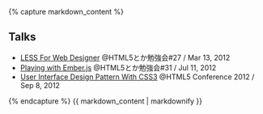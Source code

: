 {% capture markdown_content %}

## Talks

- [LESS For Web Designer](https://speakerdeck.com/studiomohawk/less-for-web-designer) @HTML5とか勉強会#27 / Mar 13, 2012
- [Playing with Ember.js](https://speakerdeck.com/studiomohawk/playing-with-emberjs) @HTML5とか勉強会#31 / Jul 11, 2012
- [User Interface Design Pattern With CSS3](https://speakerdeck.com/studiomohawk/user-interface-design-pattern-with-css3) @HTML5 Conference 2012 / Sep 8, 2012

{% endcapture %}
{{ markdown_content | markdownify }}
